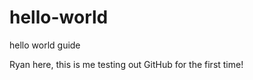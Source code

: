 hello-world
===========

hello world guide

Ryan here, this is me testing out GitHub for the first time!
